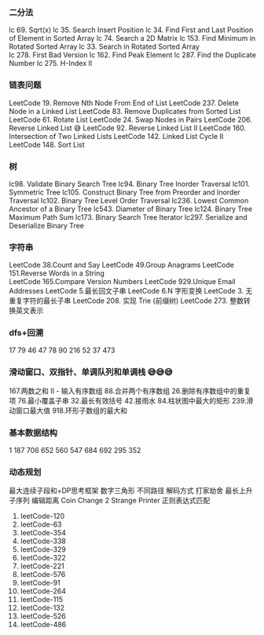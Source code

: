 ### 二分法

lc 69. Sqrt(x)
lc 35. Search Insert Position
lc 34. Find First and Last Position of Element in Sorted Array
lc 74. Search a 2D Matrix
lc 153. Find Minimum in Rotated Sorted Array
lc 33. Search in Rotated Sorted Array   
lc 278. First Bad Version 
lc 162. Find Peak Element 
lc 287. Find the Duplicate Number 
lc 275. H-Index II 

### 链表问题

LeetCode 19. Remove Nth Node From End of List
LeetCode 237. Delete Node in a Linked List 
LeetCode 83. Remove Duplicates from Sorted List 
LeetCode 61. Rotate List 
LeetCode 24. Swap Nodes in Pairs 
LeetCode 206. Reverse Linked List 😅
LeetCode 92. Reverse Linked List II 
LeetCode 160. Intersection of Two Linked Lists 
LeetCode 142. Linked List Cycle II 
LeetCode 148. Sort List

### 树

lc98. Validate Binary Search Tree 
lc94. Binary Tree Inorder Traversal 
lc101. Symmetric Tree 
lc105. Construct Binary Tree from Preorder and Inorder Traversal 
lc102. Binary Tree Level Order Traversal 
lc236. Lowest Common Ancestor of a Binary Tree 
lc543. Diameter of Binary Tree 
lc124. Binary Tree Maximum Path Sum 
lc173. Binary Search Tree Iterator 
lc297. Serialize and Deserialize Binary Tree 

### 字符串

LeetCode 38.Count and Say 
LeetCode 49.Group Anagrams 
LeetCode 151.Reverse Words in a String  
LeetCode 165.Compare Version Numbers 
LeetCode 929.Unique Email Addresses 
LeetCode 5.最长回文子串 
LeetCode 6.N 字形变换
LeetCode 3. 无重复字符的最长子串
LeetCode 208. 实现 Trie (前缀树) 
LeetCode 273. 整数转换英文表示 

### dfs+回溯

17
79
46
47
78
90
216
52
37
473

### 滑动窗口、双指针、单调队列和单调栈 😅😅😅

167.两数之和 II - 输入有序数组
88.合并两个有序数组
26.删除有序数组中的重复项
76.最小覆盖子串
32.最长有效括号
42.接雨水
84.柱状图中最大的矩形
239.滑动窗口最大值
918.环形子数组的最大和

### 基本数据结构

1
187
706
652
560
547
684
692
295
352

### 动态规划

最大连续子段和+DP思考框架
数字三角形
不同路径
解码方式
打家劫舍
最长上升子序列
编辑距离
Coin Change 2
Strange Printer 
正则表达式匹配

1. leetCode-120 
2. leetCode-63 
3. leetCode-354  
4. leetCode-338 
5. leetCode-329 
6. leetCode-322 
7. leetCode-221 
8. leetCode-576  
9. leetCode-91
10. leetCode-264 
11. leetCode-115 
12. leetCode-132 
13. leetCode-526  
14. leetCode-486  

